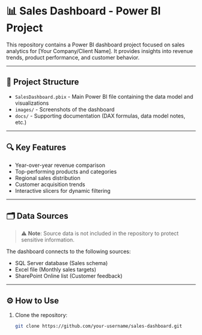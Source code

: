 # 📊 Sales Dashboard - Power BI Project

This repository contains a Power BI dashboard project focused on sales analytics for [Your Company/Client Name]. It provides insights into revenue trends, product performance, and customer behavior.

---

## 📁 Project Structure

- `SalesDashboard.pbix` - Main Power BI file containing the data model and visualizations
- `images/` - Screenshots of the dashboard
- `docs/` - Supporting documentation (DAX formulas, data model notes, etc.)

---

## 🔍 Key Features

- Year-over-year revenue comparison
- Top-performing products and categories
- Regional sales distribution
- Customer acquisition trends
- Interactive slicers for dynamic filtering

---

## 🗂️ Data Sources

> ⚠️ **Note**: Source data is not included in the repository to protect sensitive information.

The dashboard connects to the following sources:

- SQL Server database (Sales schema)
- Excel file (Monthly sales targets)
- SharePoint Online list (Customer feedback)

---

## ⚙️ How to Use

1. Clone the repository:
   ```bash
   git clone https://github.com/your-username/sales-dashboard.git 
   ```
